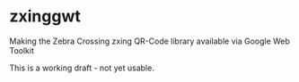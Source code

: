 zxinggwt
========

Making the Zebra Crossing zxing QR-Code library available via Google Web Toolkit

This is a working draft - not yet usable.
